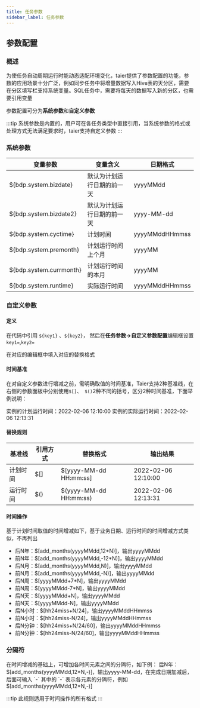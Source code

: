 ```yaml
---
title: 任务参数
sidebar_label: 任务参数
---
```


## 参数配置

### 概述

为使任务自动周期运行时能动态适配环境变化，taier提供了参数配置的功能，参数的应用场景十分广泛，例如同步任务中将增量数据写入Hive表的天分区，需要在分区填写栏支持系统变量。SQL任务中，需要将每天的数据写入新的分区，也需要引用变量

参数配置可分为**系统参数**和**自定义参数**

:::tip
系统参数是内置的，用户可在各任务类型中直接引用，当系统参数的格式或处理方式无法满足要求时，taier支持自定义参数
:::



### 系统参数

| 变量参数                | 变量含义                   | 日期格式       |
| ----------------------- | -------------------------- | -------------- |
| ${bdp.system.bizdate}   | 默认为计划运行日期的前一天 | yyyyMMdd       |
| ${bdp.system.bizdate2}  | 默认为计划运行日期的前一天 | yyyy-MM-dd     |
| ${bdp.system.cyctime}   | 计划时间                   | yyyyMMddHHmmss |
| ${bdp.system.premonth}  | 计划运行时间上个月         | yyyyMM         |
| ${bdp.system.currmonth} | 计划运行时间的本月         | yyyyMM         |
| ${bdp.system.runtime}   | 实际运行时间               | yyyyMMddHHmmss |



### 自定义参数

#### 定义

在代码中引用 `${key1}` 、`${key2}`， 然后在**任务参数->自定义参数配置**编辑框设置`key1=`,`key2=`

在对应的编辑框中填入对应的替换格式

#### 时间基准

在对自定义参数进行增减之前，需明确取值的时间基准，Taier支持2种基准线，在右侧的参数面板中分别使用`$[]`、` $()`2种不同的括号，区分2种时间基准，下面举例说明：

实例的计划运行时间：2022-02-06 12:10:00 实例的实际运行时间：2022-02-06 12:13:31

#### 替换规则

| 基准线   | 引用方式 | 替换格式               | 输出结果            |
| -------- | -------- | ---------------------- | ------------------- |
| 计划时间 | $[]      | $[yyyy-MM-dd HH:mm:ss] | 2022-02-06 12:10:00 |
| 运行时间 | $()      | $(yyyy-MM-dd HH:mm:ss) | 2022-02-06 12:13:31 |

#### 时间操作

基于计划时间取值的时间增减如下，基于业务日期、运行时间的时间增减方式类似，不再列出

- 后N年：$[add_months(yyyyMMdd,12*N)]，输出yyyyMMdd
- 前N年：$[add_months(yyyyMMdd,-12*N)]，输出yyyyMMdd
- 后N月：$[add_months(yyyyMMdd,N)]，输出yyyyMMdd
- 前N月：$[add_months(yyyyMMdd,-N)]，输出yyyyMMdd
- 后N周：$[yyyyMMdd+7*N]，输出yyyyMMdd
- 前N周：$[yyyyMMdd-7*N]，输出yyyyMMdd
- 后N天：$[yyyyMMdd+N]，输出yyyyMMdd
- 前N天：$[yyyyMMdd-N]，输出yyyyMMdd
- 后N小时：$[hh24miss+N/24]，输出yyyyMMddHHmmss
- 前N小时：$[hh24miss-N/24]，输出yyyyMMddHHmmss
- 后N分钟：$[hh24miss+N/24/60]，输出yyyyMMddHHmmss
- 前N分钟：$[hh24miss-N/24/60]，输出yyyyMMddHHmmss

### 分隔符

在时间增减的基础上，可增加各时间元素之间的分隔符，如下例：
后N年：$[add_months(yyyyMMdd,12*N,-)]，输出yyyy-MM-dd，在完成日期加减后，后面可输入 `-` 其中的 `-` 表示各元素的分隔符，例如$[add_months(yyyyMMdd,12*N,-)]

:::tip
此规则适用于时间操作的所有格式
:::